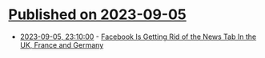 # [Published on 2023-09-05](index.md)

* [2023-09-05, 23:10:00](https://news.slashdot.org/story/23/09/05/239206/facebook-is-getting-rid-of-the-news-tab-in-the-uk-france-and-germany?utm_source=rss1.0mainlinkanon&utm_medium=feed) - [Facebook Is Getting Rid of the News Tab In the UK, France and Germany](https://news.slashdot.org/story/23/09/05/239206/facebook-is-getting-rid-of-the-news-tab-in-the-uk-france-and-germany?utm_source=rss1.0mainlinkanon&utm_medium=feed)
